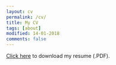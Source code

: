 ```yaml
---
layout: cv
permalink: /cv/
title: My CV
tags: [about]
modified: 14-01-2018
comments: false
---
```


[Click here](https://drive.google.com/file/d/1yLMbXYpxngh0kWHBamjm57IuoSGYUutJ/view?usp=sharing) to download my resume (.PDF).

